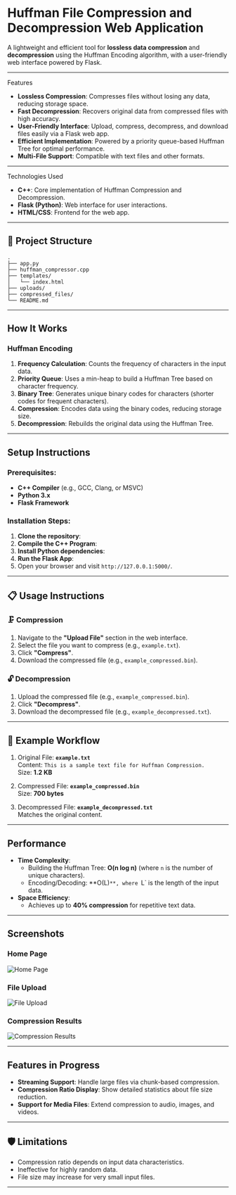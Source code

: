 # Huffman File Compression and Decompression Web Application

A lightweight and efficient tool for **lossless data compression** and **decompression** using the Huffman Encoding algorithm, with a user-friendly web interface powered by Flask.

---

Features

- **Lossless Compression**: Compresses files without losing any data, reducing storage space.
- **Fast Decompression**: Recovers original data from compressed files with high accuracy.
- **User-Friendly Interface**: Upload, compress, decompress, and download files easily via a Flask web app.
- **Efficient Implementation**: Powered by a priority queue-based Huffman Tree for optimal performance.
- **Multi-File Support**: Compatible with text files and other formats.

---

Technologies Used

- **C++**: Core implementation of Huffman Compression and Decompression.
- **Flask (Python)**: Web interface for user interactions.
- **HTML/CSS**: Frontend for the web app.

---

## 📂 Project Structure

```
.
├── app.py                       
├── huffman_compressor.cpp       
├── templates/
│   └── index.html             
├── uploads/                     
├── compressed_files/            
└── README.md                     
```

---

## How It Works

### Huffman Encoding
1. **Frequency Calculation**: Counts the frequency of characters in the input data.
2. **Priority Queue**: Uses a min-heap to build a Huffman Tree based on character frequency.
3. **Binary Tree**: Generates unique binary codes for characters (shorter codes for frequent characters).
4. **Compression**: Encodes data using the binary codes, reducing storage size.
5. **Decompression**: Rebuilds the original data using the Huffman Tree.

---

##  Setup Instructions

### Prerequisites:
- **C++ Compiler** (e.g., GCC, Clang, or MSVC)
- **Python 3.x**
- **Flask Framework**

### Installation Steps:
1. **Clone the repository**:
2. **Compile the C++ Program**:
3. **Install Python dependencies**:
4. **Run the Flask App**:
5. Open your browser and visit `http://127.0.0.1:5000/`.
---

## 📋 Usage Instructions

### 🗜️ Compression
1. Navigate to the **"Upload File"** section in the web interface.
2. Select the file you want to compress (e.g., `example.txt`).
3. Click **"Compress"**.
4. Download the compressed file (e.g., `example_compressed.bin`).

### 🔓 Decompression
1. Upload the compressed file (e.g., `example_compressed.bin`).
2. Click **"Decompress"**.
3. Download the decompressed file (e.g., `example_decompressed.txt`).

---

## 🧪 Example Workflow

1. Original File: **`example.txt`**  
   Content: `This is a sample text file for Huffman Compression.`  
   Size: **1.2 KB**

2. Compressed File: **`example_compressed.bin`**  
   Size: **700 bytes**

3. Decompressed File: **`example_decompressed.txt`**  
   Matches the original content.

---

## Performance

- **Time Complexity**:
  - Building the Huffman Tree: **O(n log n)** (where `n` is the number of unique characters).
  - Encoding/Decoding: **O(L)`**, where `L` is the length of the input data.
- **Space Efficiency**:
  - Achieves up to **40% compression** for repetitive text data.

---

## Screenshots

### Home Page
![Home Page](https://via.placeholder.com/800x400?text=Home+Page)

### File Upload
![File Upload](https://via.placeholder.com/800x400?text=File+Upload)

### Compression Results
![Compression Results](https://via.placeholder.com/800x400?text=Compression+Results)

---

## Features in Progress

- **Streaming Support**: Handle large files via chunk-based compression.
- **Compression Ratio Display**: Show detailed statistics about file size reduction.
- **Support for Media Files**: Extend compression to audio, images, and videos.

---

## 🛡️ Limitations

- Compression ratio depends on input data characteristics.
- Ineffective for highly random data.
- File size may increase for very small input files.

---
